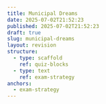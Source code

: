 ```yaml
---
title: Municipal Dreams
date: 2025-07-02T21:52:23
published: 2025-07-02T21:52:23
draft: true
slug: municipal-dreams
layout: revision
structure:
  - type: scaffold
    ref: quiz-blocks
  - type: text
    ref: exam-strategy
anchors:
  - exam-strategy
---
```


<!-- quiz-blocks -->

<!-- exam-strategy -->

